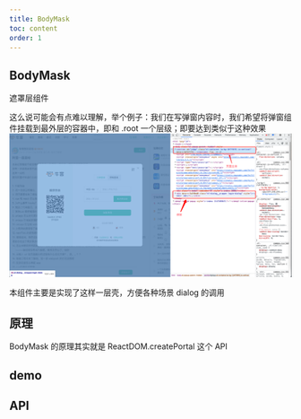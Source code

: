```yaml
---
title: BodyMask
toc: content
order: 1
---
```


## BodyMask

遮罩层组件

这么说可能会有点难以理解，举个例子：我们在写弹窗内容时，我们希望将弹窗组件挂载到最外层的容器中，即和 .root 一个层级；即要达到类似于这种效果
![](../images/bodyMask.png)

本组件主要是实现了这样一层壳，方便各种场景 dialog 的调用

## 原理

BodyMask 的原理其实就是 ReactDOM.createPortal 这个 API

## demo

<code src="./demo/BodyMask/demo1.tsx"></code>

## API

<API id="BodyMask"></API>
